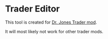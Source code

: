 # Trader Editor
This tool is created for [Dr. Jones Trader mod](https://steamcommunity.com/sharedfiles/filedetails/?id=1590841260).

It will most likely not work for other trader mods.